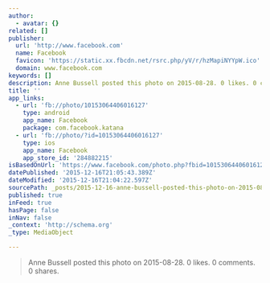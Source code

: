 ```yaml
---
author:
  - avatar: {}
related: []
publisher:
  url: 'http://www.facebook.com'
  name: Facebook
  favicon: 'https://static.xx.fbcdn.net/rsrc.php/yV/r/hzMapiNYYpW.ico'
  domain: www.facebook.com
keywords: []
description: Anne Bussell posted this photo on 2015-08-28. 0 likes. 0 comments. 0 shares.
title: ''
app_links:
  - url: 'fb://photo/10153064406016127'
    type: android
    app_name: Facebook
    package: com.facebook.katana
  - url: 'fb://photo/?id=10153064406016127'
    type: ios
    app_name: Facebook
    app_store_id: '284882215'
isBasedOnUrl: 'https://www.facebook.com/photo.php?fbid=10153064406016127&set=a.10153064437356127&type=3&src=https%3A%2F%2Fscontent.fdtw1-1.fna.fbcdn.net%2Fhphotos-xat1%2Ft31.0-8%2F10835347_10153064406016127_4017599993386920444_o.jpg&smallsrc=https%3A%2F%2Fscontent.fdtw1-1.fna.fbcdn.net%2Fhphotos-xaf1%2Fv%2Ft1.0-9%2F11923210_10153064406016127_4017599993386920444_n.jpg%3Foh%3D26f1d25f66cb6504659beef894d45ef9%26oe%3D56E3C5A9&size=2048%2C1361'
datePublished: '2015-12-16T21:05:43.389Z'
dateModified: '2015-12-16T21:04:22.597Z'
sourcePath: _posts/2015-12-16-anne-bussell-posted-this-photo-on-2015-08-28-0-likes-0-com.md
published: true
inFeed: true
hasPage: false
inNav: false
_context: 'http://schema.org'
_type: MediaObject

---
```

> Anne Bussell posted this photo on 2015-08-28&period; 0 likes&period; 0 comments&period; 0 shares&period;